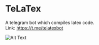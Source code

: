 # TeLaTex
A telegram bot which compiles latex code. \
Link: https://t.me/telatexbot

![Alt Text](TeLaTexDemo.gif)